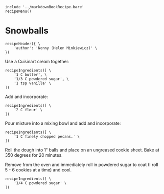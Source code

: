 ~~~ markdown-script
include '../markdownBookRecipe.bare'
recipeMenu()
~~~

# Snowballs

~~~ markdown-script
recipeHeader({ \
    'author': 'Nonny (Helen Minkiewicz)' \
})
~~~

Use a Cuisinart cream together:

~~~ markdown-script
recipeIngredients([ \
    '1 C butter', \
    '1/3 C powdered sugar', \
    '1 tsp vanilla' \
])
~~~

Add and incorporate:

~~~ markdown-script
recipeIngredients([ \
    '2 C flour' \
])
~~~

Pour mixture into a mixing bowl and add and incorporate:

~~~ markdown-script
recipeIngredients([ \
    '1 C finely chopped pecans.' \
])
~~~

Roll the dough into 1" balls and place on an ungreased cookie sheet. Bake at 350 degrees for 20
minutes.

Remove from the oven and immediately roll in powdered sugar to coat (I roll 5 - 6 cookies at a time)
and cool.

~~~ markdown-script
recipeIngredients([ \
    '1/4 C powdered sugar' \
])
~~~
